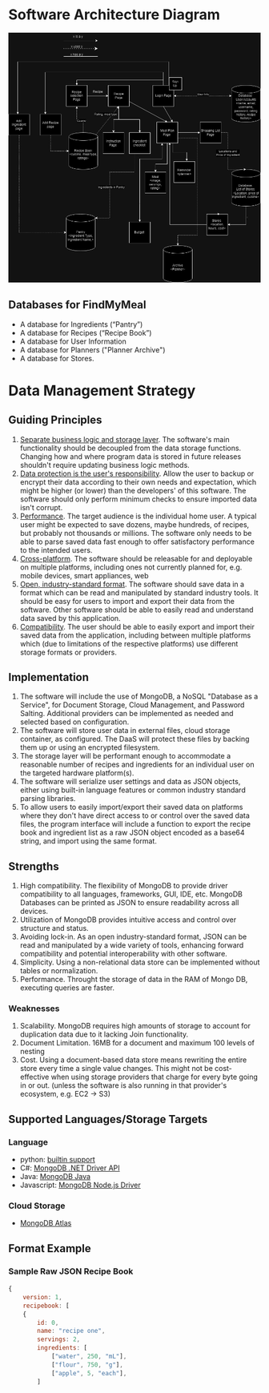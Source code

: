 # Software Architecture Diagram
![alt text](https://github.com/RealSladX/FindMyMeal/blob/5081c52f3004c76ea10ab4f18cb12534b0ba4f4b/Software%20Design%20Specification/Data%20Management%20Strategy/SoftwareDesignSpecification.drawio.png)

## Databases for FindMyMeal
- A database for Ingredients (“Pantry”)
- A database for Recipes (“Recipe Book”)
- A database for User Information
- A database for Planners ("Planner Archive")
- A database for Stores.

# Data Management Strategy

## Guiding Principles

1. <ins>Separate business logic and storage layer</ins>. The software's main functionality should be decoupled from the data storage functions. Changing how and where program data is stored in future releases shouldn't require updating business logic methods.
2. <ins>Data protection is the user's responsibility</ins>. Allow the user to backup or encrypt their data according to their own needs and expectation, which might be higher (or lower) than the developers' of this software. The software should only perform minimum checks to ensure imported data isn't corrupt.
3. <ins>Performance</ins>. The target audience is the individual home user. A typical user might be expected to save dozens, maybe hundreds, of recipes, but probably not thousands or millions. The software only needs to be able to parse saved data fast enough to offer satisfactory performance to the intended users.
4. <ins>Cross-platform</ins>. The software should be releasable for and deployable on multiple platforms, including ones not currently planned for, e.g. mobile devices, smart appliances, web
5. <ins>Open, industry-standard format</ins>. The software should save data in a format which can be read and manipulated by standard industry tools. It should be easy for users to import and export their data from the software. Other software should be able to easily read and understand data saved by this application.
6. <ins>Compatibility</ins>. The user should be able to easily export and import their saved data from the application, including between multiple platforms which (due to limitations of the respective platforms) use different storage formats or providers.

## Implementation

1. The software will include the use of MongoDB, a NoSQL "Database as a Service", for Document Storage, Cloud Management, and Password Salting. Additional providers can be implemented as needed and selected based on configuration. 
2. The software will store user data in external files, cloud storage container, as configured. The DaaS will protect these files by backing them up or using an encrypted filesystem. 
3. The storage layer will be performant enough to accommodate a reasonable number of recipes and ingredients for an individual user on the targeted hardware platform(s).
4. The software will serialize user settings and data as JSON objects, either using built-in language features or common industry standard parsing libraries.
5. To allow users to easily import/export their saved data on platforms where they don't have direct access to or control over the saved data files, the program interface will include a function to export the recipe book and ingredient list as a raw JSON object encoded as a base64 string, and import using the same format.

## Strengths

1. High compatibility. The flexibility of MongoDB to provide driver compatibility to all languages, frameworks, GUI, IDE, etc. MongoDB Databases can be printed as JSON to ensure readability across all devices.
2. Utilization of MongoDB provides intuitive access and control over structure and status. 
3. Avoiding lock-in. As an open industry-standard format, JSON can be read and manipulated by a wide variety of tools, enhancing forward compatibility and potential interoperability with other software.
4. Simplicity. Using a non-relational data store can be implemented without tables or normalization.
5. Performance. Throught the storage of data in the RAM of Mongo DB, executing queries are faster. 

### Weaknesses

1. Scalability. MongoDB requires high amounts of storage to account for duplication data due to it lacking Join functionality.
2. Document Limitation. 16MB for a document and maximum 100 levels of nesting
3. Cost. Using a document-based data store means rewriting the entire store every time a single value changes. This might not be cost-effective when using storage providers that charge for every byte going in or out. (unless the software is also running in that provider's ecosystem, e.g. EC2 -> S3)
## Supported Languages/Storage Targets

### Language
- python: [builtin support](https://www.mongodb.com/languages/python)
- C#: [MongoDB .NET Driver API](https://mongodb.github.io/mongo-csharp-driver/2.22/html/R_Project_CSharpDriverDocs.htm)
- Java: [MongoDB Java](https://www.mongodb.com/languages/java)
- Javascript: [MongoDB Node.js Driver](https://mongodb.github.io/node-mongodb-native/6.2/)

### Cloud Storage
- [MongoDB Atlas](https://www.mongodb.com/products/platform/cloud#atlasMDB)

## Format Example

### Sample Raw JSON Recipe Book
```javascript
{
	version: 1,
	recipebook: [
	{
		id: 0,
		name: "recipe one",
		servings: 2,
		ingredients: [
			["water", 250, "mL"],
			["flour", 750, "g"],
			["apple", 5, "each"],
		]
